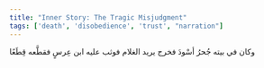 ```yaml
---
title: "Inner Story: The Tragic Misjudgment"
tags: ['death', 'disobedience', 'trust', "narration"]
---
```


 وكان في بيته جُحرُ أسْودَ فخرج يريد الغلام فوثب عليه ابن عِرسٍ فقطَّعه قِطَعًا
